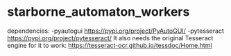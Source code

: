 # starborne_automaton_workers

dependencies:
-pyautogui https://pypi.org/project/PyAutoGUI/
-pytesseract https://pypi.org/project/pytesseract/
  It also needs the original Tesseract engine for it to work: https://tesseract-ocr.github.io/tessdoc/Home.html
  
